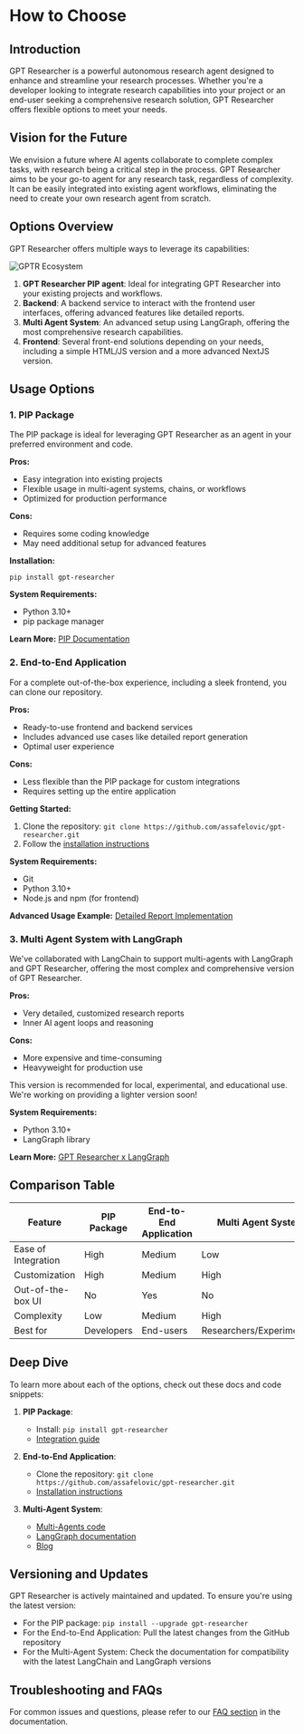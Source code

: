 # How to Choose

## Introduction

GPT Researcher is a powerful autonomous research agent designed to enhance and streamline your research processes. Whether you're a developer looking to integrate research capabilities into your project or an end-user seeking a comprehensive research solution, GPT Researcher offers flexible options to meet your needs.

## Vision for the Future

We envision a future where AI agents collaborate to complete complex tasks, with research being a critical step in the process. GPT Researcher aims to be your go-to agent for any research task, regardless of complexity. It can be easily integrated into existing agent workflows, eliminating the need to create your own research agent from scratch.

## Options Overview

GPT Researcher offers multiple ways to leverage its capabilities:

![GPTR Ecosystem](https://github.com/user-attachments/assets/305fa3b9-60fa-42b6-a4b0-84740ab6c665)

1. **GPT Researcher PIP agent**: Ideal for integrating GPT Researcher into your existing projects and workflows.
2. **Backend**: A backend service to interact with the frontend user interfaces, offering advanced features like detailed reports.
3. **Multi Agent System**: An advanced setup using LangGraph, offering the most comprehensive research capabilities.
4. **Frontend**: Several front-end solutions depending on your needs, including a simple HTML/JS version and a more advanced NextJS version.

## Usage Options

### 1. PIP Package

The PIP package is ideal for leveraging GPT Researcher as an agent in your preferred environment and code.

**Pros:**
- Easy integration into existing projects
- Flexible usage in multi-agent systems, chains, or workflows
- Optimized for production performance

**Cons:**
- Requires some coding knowledge
- May need additional setup for advanced features

**Installation:**
```
pip install gpt-researcher
```

**System Requirements:**
- Python 3.10+
- pip package manager

**Learn More:** [PIP Documentation](https://docs.gptr.dev/docs/gpt-researcher/gptr/pip-package)

### 2. End-to-End Application

For a complete out-of-the-box experience, including a sleek frontend, you can clone our repository.

**Pros:**
- Ready-to-use frontend and backend services
- Includes advanced use cases like detailed report generation
- Optimal user experience

**Cons:**
- Less flexible than the PIP package for custom integrations
- Requires setting up the entire application

**Getting Started:**
1. Clone the repository: `git clone https://github.com/assafelovic/gpt-researcher.git`
2. Follow the [installation instructions](https://docs.gptr.dev/docs/gpt-researcher/getting-started/getting-started)

**System Requirements:**
- Git
- Python 3.10+
- Node.js and npm (for frontend)

**Advanced Usage Example:** [Detailed Report Implementation](https://github.com/assafelovic/gpt-researcher/tree/master/backend/report_type/detailed_report)

### 3. Multi Agent System with LangGraph

We've collaborated with LangChain to support multi-agents with LangGraph and GPT Researcher, offering the most complex and comprehensive version of GPT Researcher.

**Pros:**
- Very detailed, customized research reports
- Inner AI agent loops and reasoning

**Cons:**
- More expensive and time-consuming
- Heavyweight for production use

This version is recommended for local, experimental, and educational use. We're working on providing a lighter version soon!

**System Requirements:**
- Python 3.10+
- LangGraph library

**Learn More:** [GPT Researcher x LangGraph](https://docs.gptr.dev/docs/gpt-researcher/multi_agents/langgraph)

## Comparison Table

| Feature | PIP Package | End-to-End Application | Multi Agent System |
|---------|-------------|------------------------|---------------------|
| Ease of Integration | High | Medium | Low |
| Customization | High | Medium | High |
| Out-of-the-box UI | No | Yes | No |
| Complexity | Low | Medium | High |
| Best for | Developers | End-users | Researchers/Experimenters |

## Deep Dive

To learn more about each of the options, check out these docs and code snippets:

1. **PIP Package**: 
   - Install: `pip install gpt-researcher`
   - [Integration guide](https://docs.gptr.dev/docs/gpt-researcher/gptr/pip-package)

2. **End-to-End Application**: 
   - Clone the repository: `git clone https://github.com/assafelovic/gpt-researcher.git`
   - [Installation instructions](https://docs.gptr.dev/docs/gpt-researcher/getting-started/getting-started)

3. **Multi-Agent System**: 
   - [Multi-Agents code](https://github.com/assafelovic/gpt-researcher/tree/master/multi_agents)
   - [LangGraph documentation](https://docs.gptr.dev/docs/gpt-researcher/multi_agents/langgraph)
   - [Blog](https://docs.gptr.dev/blog/gptr-langgraph)

## Versioning and Updates

GPT Researcher is actively maintained and updated. To ensure you're using the latest version:

- For the PIP package: `pip install --upgrade gpt-researcher`
- For the End-to-End Application: Pull the latest changes from the GitHub repository
- For the Multi-Agent System: Check the documentation for compatibility with the latest LangChain and LangGraph versions

## Troubleshooting and FAQs

For common issues and questions, please refer to our [FAQ section](https://docs.gptr.dev/docs/faq) in the documentation.
